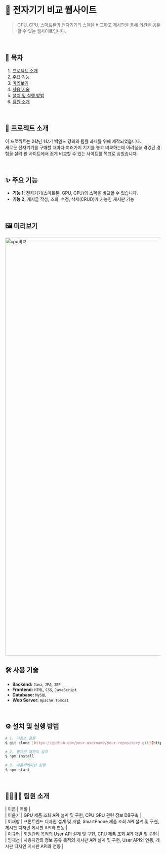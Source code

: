 # 🚀 전자기기 비교 웹사이트

> GPU, CPU, 스마트폰의 전자기기의 스펙을 비교하고 게시판을 통해 의견을 공유할 수 있는 웹사이트입니다.

<br>

## 📖 목차

1. [프로젝트 소개](#-프로젝트-소개)
2. [주요 기능](#-주요-기능)
3. [미리보기](#%EF%B8%8F-미리보기)
4. [사용 기술](#%EF%B8%8F-사용-기술)
5. [설치 및 실행 방법](#-설치-및-실행-방법)
6. [팀원 소개](#-팀원-소개)
   
<br>

## 📌 프로젝트 소개

이 프로젝트는 2학년 1학기 백엔드 강의의 팀플 과제를 위해 제작되었습니다.  
새로운 전자기기를 구매할 때마다 여러가지 기기를 놓고 비교하는데 어려움을 겪었던 경험을 살려 한 사이트에서 쉽게 비교할 수 있는 사이트를 목표로 삼았습니다.

<br>

## ✨ 주요 기능

- **기능 1:** 전자기기(스마트폰, GPU, CPU)의 스펙을 비교할 수 있습니다.
- **기능 2:** 게시글 작성, 조회, 수정, 삭제(CRUD)가 가능한 게시판 기능

<br>

## 🖼️ 미리보기

<img width="2862" height="1350" alt="cpu비교" src="https://github.com/user-attachments/assets/dba4fb9f-87bc-4548-b058-7363469b49e6" />

<br>

## 🛠️ 사용 기술

- **Backend:** `Java`, `JPA`, `JSP`
- **Frontend:** `HTML`, `CSS`, `JavaScript`
- **Database:** `MySQL`
- **Web Server:** `Apache Tomcat`
<br>

## ⚙️ 설치 및 실행 방법

```bash
# 1. 저장소 클론
$ git clone [https://github.com/your-username/your-repository.git](https://github.com/your-username/your-repository.git)

# 2. 필요한 패키지 설치
$ npm install

# 3. 애플리케이션 실행
$ npm start
```

<br>

## 👨‍👩‍👧‍👦 팀원 소개

| 이름 | 역할 |  
| 이윤기 | GPU 제품 조회 API 설계 및 구현, CPU GPU 관련 정보 DB구축 |  
| 이재항 | 프론트엔드 디자인 설계 및 개발, SmartPhone 제품 조회 API 설계 및 구현, 게시판 디자인 게시판 API와 연동 |  
| 이규혁 | 회원관리 목적의 User API 설계 및 구현, CPU 제품 조회 API 개발 및 구현 |  
| 임재선 | 사용자간의 정보 공유 목적의 게시판 API 설계 및 구현, User API와 연동, 게시판 디자인 게시판 API와 연동 |  
